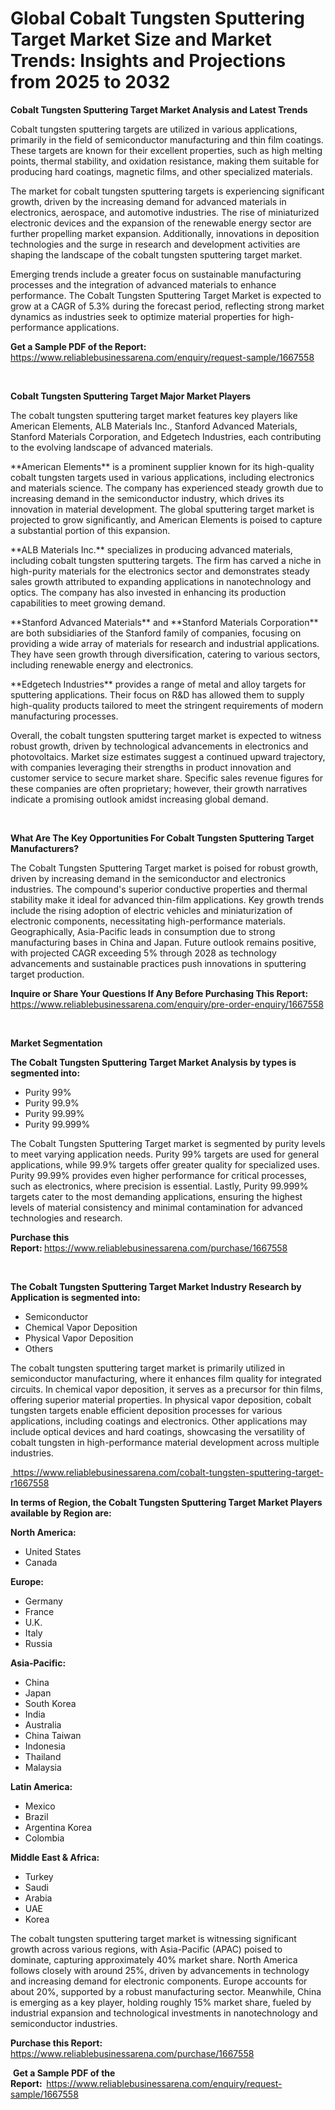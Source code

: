 <p><h1>Global Cobalt Tungsten Sputtering Target Market Size and Market Trends: Insights and Projections from 2025 to 2032</h1></p><p><strong>Cobalt Tungsten Sputtering Target Market Analysis and Latest Trends</strong></p>
<p><p>Cobalt tungsten sputtering targets are utilized in various applications, primarily in the field of semiconductor manufacturing and thin film coatings. These targets are known for their excellent properties, such as high melting points, thermal stability, and oxidation resistance, making them suitable for producing hard coatings, magnetic films, and other specialized materials. </p><p>The market for cobalt tungsten sputtering targets is experiencing significant growth, driven by the increasing demand for advanced materials in electronics, aerospace, and automotive industries. The rise of miniaturized electronic devices and the expansion of the renewable energy sector are further propelling market expansion. Additionally, innovations in deposition technologies and the surge in research and development activities are shaping the landscape of the cobalt tungsten sputtering target market. </p><p>Emerging trends include a greater focus on sustainable manufacturing processes and the integration of advanced materials to enhance performance. The Cobalt Tungsten Sputtering Target Market is expected to grow at a CAGR of 5.3% during the forecast period, reflecting strong market dynamics as industries seek to optimize material properties for high-performance applications.</p></p>
<p><strong>Get a Sample PDF of the Report:&nbsp;</strong> <a href="https://www.reliablebusinessarena.com/enquiry/request-sample/1667558?utm_campaign=3128&utm_medium=2&utm_source=Github&utm_content=ia&utm_term=18042025&utm_id=cobalt-tungsten-sputtering-target">https://www.reliablebusinessarena.com/enquiry/request-sample/1667558</a></p>
<p>&nbsp;</p>
<p><strong>Cobalt Tungsten Sputtering Target Major Market Players</strong></p>
<p><p>The cobalt tungsten sputtering target market features key players like American Elements, ALB Materials Inc., Stanford Advanced Materials, Stanford Materials Corporation, and Edgetech Industries, each contributing to the evolving landscape of advanced materials.</p><p>**American Elements** is a prominent supplier known for its high-quality cobalt tungsten targets used in various applications, including electronics and materials science. The company has experienced steady growth due to increasing demand in the semiconductor industry, which drives its innovation in material development. The global sputtering target market is projected to grow significantly, and American Elements is poised to capture a substantial portion of this expansion.</p><p>**ALB Materials Inc.** specializes in producing advanced materials, including cobalt tungsten sputtering targets. The firm has carved a niche in high-purity materials for the electronics sector and demonstrates steady sales growth attributed to expanding applications in nanotechnology and optics. The company has also invested in enhancing its production capabilities to meet growing demand.</p><p>**Stanford Advanced Materials** and **Stanford Materials Corporation** are both subsidiaries of the Stanford family of companies, focusing on providing a wide array of materials for research and industrial applications. They have seen growth through diversification, catering to various sectors, including renewable energy and electronics.</p><p>**Edgetech Industries** provides a range of metal and alloy targets for sputtering applications. Their focus on R&D has allowed them to supply high-quality products tailored to meet the stringent requirements of modern manufacturing processes.</p><p>Overall, the cobalt tungsten sputtering target market is expected to witness robust growth, driven by technological advancements in electronics and photovoltaics. Market size estimates suggest a continued upward trajectory, with companies leveraging their strengths in product innovation and customer service to secure market share. Specific sales revenue figures for these companies are often proprietary; however, their growth narratives indicate a promising outlook amidst increasing global demand.</p></p>
<p>&nbsp;</p>
<p><strong>What Are The Key Opportunities For Cobalt Tungsten Sputtering Target Manufacturers?</strong></p>
<p><p>The Cobalt Tungsten Sputtering Target market is poised for robust growth, driven by increasing demand in the semiconductor and electronics industries. The compound's superior conductive properties and thermal stability make it ideal for advanced thin-film applications. Key growth trends include the rising adoption of electric vehicles and miniaturization of electronic components, necessitating high-performance materials. Geographically, Asia-Pacific leads in consumption due to strong manufacturing bases in China and Japan. Future outlook remains positive, with projected CAGR exceeding 5% through 2028 as technology advancements and sustainable practices push innovations in sputtering target production.</p></p>
<p><strong>Inquire or Share Your Questions If Any Before Purchasing This Report:</strong> <a href="https://www.reliablebusinessarena.com/enquiry/pre-order-enquiry/1667558?utm_campaign=3128&utm_medium=2&utm_source=Github&utm_content=ia&utm_term=18042025&utm_id=cobalt-tungsten-sputtering-target">https://www.reliablebusinessarena.com/enquiry/pre-order-enquiry/1667558</a></p>
<p>&nbsp;</p>
<p><strong>Market Segmentation</strong></p>
<p><strong>The Cobalt Tungsten Sputtering Target Market Analysis by types is segmented into:</strong></p>
<p><ul><li>Purity 99%</li><li>Purity 99.9%</li><li>Purity 99.99%</li><li>Purity 99.999%</li></ul></p>
<p><p>The Cobalt Tungsten Sputtering Target market is segmented by purity levels to meet varying application needs. Purity 99% targets are used for general applications, while 99.9% targets offer greater quality for specialized uses. Purity 99.99% provides even higher performance for critical processes, such as electronics, where precision is essential. Lastly, Purity 99.999% targets cater to the most demanding applications, ensuring the highest levels of material consistency and minimal contamination for advanced technologies and research.</p></p>
<p><strong>Purchase this Report:&nbsp;</strong><a href="https://www.reliablebusinessarena.com/purchase/1667558?utm_campaign=3128&utm_medium=2&utm_source=Github&utm_content=ia&utm_term=18042025&utm_id=cobalt-tungsten-sputtering-target">https://www.reliablebusinessarena.com/purchase/1667558</a></p>
<p>&nbsp;</p>
<p><strong>The Cobalt Tungsten Sputtering Target Market Industry Research by Application is segmented into:</strong></p>
<p><ul><li>Semiconductor</li><li>Chemical Vapor Deposition</li><li>Physical Vapor Deposition</li><li>Others</li></ul></p>
<p><p>The cobalt tungsten sputtering target market is primarily utilized in semiconductor manufacturing, where it enhances film quality for integrated circuits. In chemical vapor deposition, it serves as a precursor for thin films, offering superior material properties. In physical vapor deposition, cobalt tungsten targets enable efficient deposition processes for various applications, including coatings and electronics. Other applications may include optical devices and hard coatings, showcasing the versatility of cobalt tungsten in high-performance material development across multiple industries.</p></p>
<p><a href="https://www.reliablebusinessarena.com/cobalt-tungsten-sputtering-target-r1667558?utm_campaign=3128&utm_medium=2&utm_source=Github&utm_content=ia&utm_term=18042025&utm_id=cobalt-tungsten-sputtering-target">&nbsp;https://www.reliablebusinessarena.com/cobalt-tungsten-sputtering-target-r1667558</a></p>
<p><strong>In terms of Region, the Cobalt Tungsten Sputtering Target Market Players available by Region are:</strong></p>
<p>
    <p> <strong> North America: </strong>
        <ul>
            <li>United States</li>
            <li>Canada</li>
        </ul>
        </p> 
    <p> <strong> Europe: </strong>
        <ul>
            <li>Germany</li>
            <li>France</li>
            <li>U.K.</li>
            <li>Italy</li>
            <li>Russia</li>
        </ul>
        </p> 
    <p> <strong> Asia-Pacific: </strong>
        <ul>
            <li>China</li>
            <li>Japan</li>
            <li>South Korea</li>
            <li>India</li>
            <li>Australia</li>
            <li>China Taiwan</li>
            <li>Indonesia</li>
            <li>Thailand</li>
            <li>Malaysia</li>
        </ul>
        </p> 
    <p> <strong> Latin America: </strong>
        <ul>
            <li>Mexico</li>
            <li>Brazil</li>
            <li>Argentina Korea</li>
            <li>Colombia</li>
        </ul>
        </p> 
    <p> <strong> Middle East & Africa: </strong>
        <ul>
            <li>Turkey</li>
            <li>Saudi</li>
            <li>Arabia</li>
            <li>UAE</li>
            <li>Korea</li>
        </ul>
    </p>
    </p>
<p><p>The cobalt tungsten sputtering target market is witnessing significant growth across various regions, with Asia-Pacific (APAC) poised to dominate, capturing approximately 40% market share. North America follows closely with around 25%, driven by advancements in technology and increasing demand for electronic components. Europe accounts for about 20%, supported by a robust manufacturing sector. Meanwhile, China is emerging as a key player, holding roughly 15% market share, fueled by industrial expansion and technological investments in nanotechnology and semiconductor industries.</p></p>
<p><strong>Purchase this Report: </strong><a href="https://www.reliablebusinessarena.com/purchase/1667558?utm_campaign=3128&utm_medium=2&utm_source=Github&utm_content=ia&utm_term=18042025&utm_id=cobalt-tungsten-sputtering-target">https://www.reliablebusinessarena.com/purchase/1667558</a></p>
<p>&nbsp;<strong>Get a Sample PDF of the Report:&nbsp;&nbsp;</strong><a href="https://www.reliablebusinessarena.com/enquiry/request-sample/1667558?utm_campaign=3128&utm_medium=2&utm_source=Github&utm_content=ia&utm_term=18042025&utm_id=cobalt-tungsten-sputtering-target">https://www.reliablebusinessarena.com/enquiry/request-sample/1667558</a></p>
<p><strong></strong></p>
<p><p></p><p></p><p></p></p>